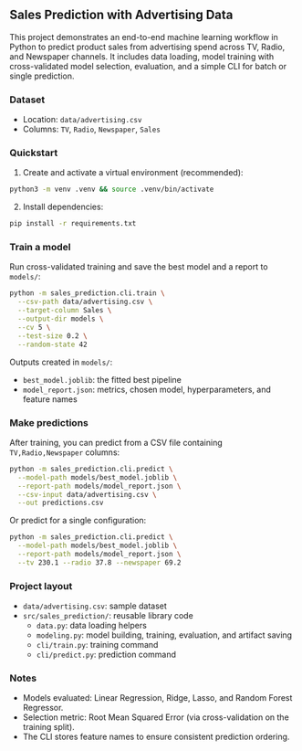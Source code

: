 ## Sales Prediction with Advertising Data

This project demonstrates an end-to-end machine learning workflow in Python to predict product sales from advertising spend across TV, Radio, and Newspaper channels. It includes data loading, model training with cross-validated model selection, evaluation, and a simple CLI for batch or single prediction.

### Dataset
- Location: `data/advertising.csv`
- Columns: `TV`, `Radio`, `Newspaper`, `Sales`

### Quickstart
1. Create and activate a virtual environment (recommended):
```bash
python3 -m venv .venv && source .venv/bin/activate
```
2. Install dependencies:
```bash
pip install -r requirements.txt
```

### Train a model
Run cross-validated training and save the best model and a report to `models/`:
```bash
python -m sales_prediction.cli.train \
  --csv-path data/advertising.csv \
  --target-column Sales \
  --output-dir models \
  --cv 5 \
  --test-size 0.2 \
  --random-state 42
```

Outputs created in `models/`:
- `best_model.joblib`: the fitted best pipeline
- `model_report.json`: metrics, chosen model, hyperparameters, and feature names

### Make predictions
After training, you can predict from a CSV file containing `TV,Radio,Newspaper` columns:
```bash
python -m sales_prediction.cli.predict \
  --model-path models/best_model.joblib \
  --report-path models/model_report.json \
  --csv-input data/advertising.csv \
  --out predictions.csv
```

Or predict for a single configuration:
```bash
python -m sales_prediction.cli.predict \
  --model-path models/best_model.joblib \
  --report-path models/model_report.json \
  --tv 230.1 --radio 37.8 --newspaper 69.2
```

### Project layout
- `data/advertising.csv`: sample dataset
- `src/sales_prediction/`: reusable library code
  - `data.py`: data loading helpers
  - `modeling.py`: model building, training, evaluation, and artifact saving
  - `cli/train.py`: training command
  - `cli/predict.py`: prediction command

### Notes
- Models evaluated: Linear Regression, Ridge, Lasso, and Random Forest Regressor.
- Selection metric: Root Mean Squared Error (via cross-validation on the training split).
- The CLI stores feature names to ensure consistent prediction ordering.

